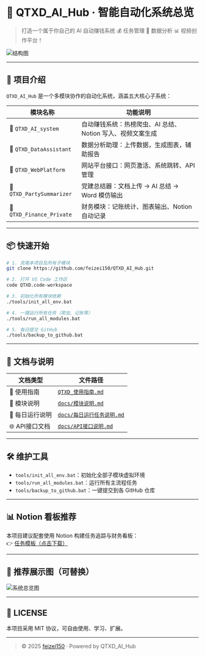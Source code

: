 # 🚀 QTXD_AI_Hub · 智能自动化系统总览

> 打造一个属于你自己的 AI 自动赚钱系统 💰 任务管理 🧠 数据分析 📊 视频创作平台！

![结构图](./QTXD_AI_系统结构图.png)

---

## 🧠 项目介绍

`QTXD_AI_Hub` 是一个多模块协作的自动化系统，涵盖五大核心子系统：

| 模块名称 | 功能说明 |
|----------|----------|
| 🔹 `QTXD_AI_system` | 自动赚钱系统：热榜爬虫、AI 总结、Notion 写入、视频文案生成 |
| 🔹 `QTXD_DataAssistant` | 数据分析助理：上传数据，生成图表，辅助报告 |
| 🔹 `QTXD_WebPlatform` | 网站平台接口：网页激活、系统跳转、API 管理 |
| 🔹 `QTXD_PartySummarizer` | 党建总结器：文档上传 → AI 总结 → Word 模仿输出 |
| 🔹 `QTXD_Finance_Private` | 财务模块：记账统计、图表输出、Notion 自动记录 |

---

## 📦 快速开始

```bash
# 1. 克隆本项目及所有子模块
git clone https://github.com/feizei150/QTXD_AI_Hub.git

# 2. 打开 VS Code 工作区
code QTXD.code-workspace

# 3. 初始化所有模块依赖
./tools/init_all_env.bat

# 4. 一键运行所有任务（爬虫、记账等）
./tools/run_all_modules.bat

# 5. 每日提交 GitHub
./tools/backup_to_github.bat
```

---

## 📁 文档与说明

| 文档类型 | 文件路径 |
|----------|-----------|
| 🧭 使用指南 | [`QTXD_使用指南.md`](./QTXD_使用指南.md) |
| 🧱 模块说明 | [`docs/模块说明.md`](./docs/模块说明.md) |
| 📆 每日运行说明 | [`docs/每日运行任务说明.md`](./docs/每日运行任务说明.md) |
| 🌐 API接口文档 | [`docs/API接口说明.md`](./docs/API接口说明.md) |

---

## 🛠 维护工具

- `tools/init_all_env.bat`：初始化全部子模块虚拟环境
- `tools/run_all_modules.bat`：运行所有主流程任务
- `tools/backup_to_github.bat`：一键提交到各 GitHub 仓库

---

## 📊 Notion 看板推荐

本项目建议配套使用 Notion 构建任务追踪与财务看板：  
👉 [任务模板（点击下载）](./QTXD_Notion任务看板模板.csv)

---

## 📌 推荐展示图（可替换）

![系统总览图](./assets/QTXD_AI_Hub_展示图.png)

---

## 📎 LICENSE

本项目采用 MIT 协议，可自由使用、学习、扩展。

---

> © 2025 [feizei150](https://github.com/feizei150) · Powered by QTXD_AI_Hub